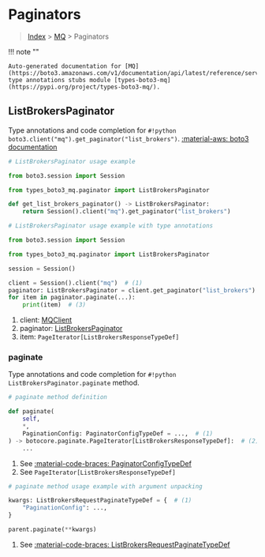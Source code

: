 # Paginators

> [Index](../README.md) > [MQ](./README.md) > Paginators

!!! note ""

    Auto-generated documentation for [MQ](https://boto3.amazonaws.com/v1/documentation/api/latest/reference/services/mq.html#mq)
    type annotations stubs module [types-boto3-mq](https://pypi.org/project/types-boto3-mq/).

## ListBrokersPaginator

Type annotations and code completion for `#!python boto3.client("mq").get_paginator("list_brokers")`.
[:material-aws: boto3 documentation](https://boto3.amazonaws.com/v1/documentation/api/latest/reference/services/mq/paginator/ListBrokers.html#MQ.Paginator.ListBrokers)

```python
# ListBrokersPaginator usage example

from boto3.session import Session

from types_boto3_mq.paginator import ListBrokersPaginator

def get_list_brokers_paginator() -> ListBrokersPaginator:
    return Session().client("mq").get_paginator("list_brokers")
```

```python
# ListBrokersPaginator usage example with type annotations

from boto3.session import Session

from types_boto3_mq.paginator import ListBrokersPaginator

session = Session()

client = Session().client("mq")  # (1)
paginator: ListBrokersPaginator = client.get_paginator("list_brokers")  # (2)
for item in paginator.paginate(...):
    print(item)  # (3)
```

1. client: [MQClient](./client.md)
2. paginator: [ListBrokersPaginator](./paginators.md#listbrokerspaginator)
3. item: `PageIterator[ListBrokersResponseTypeDef]`


### paginate

Type annotations and code completion for `#!python ListBrokersPaginator.paginate` method.

```python
# paginate method definition

def paginate(
    self,
    *,
    PaginationConfig: PaginatorConfigTypeDef = ...,  # (1)
) -> botocore.paginate.PageIterator[ListBrokersResponseTypeDef]:  # (2)
    ...
```

1. See [:material-code-braces: PaginatorConfigTypeDef](./type_defs.md#paginatorconfigtypedef)
2. See `PageIterator[ListBrokersResponseTypeDef]`


```python
# paginate method usage example with argument unpacking

kwargs: ListBrokersRequestPaginateTypeDef = {  # (1)
    "PaginationConfig": ...,
}

parent.paginate(**kwargs)
```

1. See [:material-code-braces: ListBrokersRequestPaginateTypeDef](./type_defs.md#listbrokersrequestpaginatetypedef)
